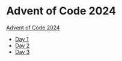 # Advent of Code 2024

[Advent of Code 2024](https://adventofcode.com/2024)

- [Day 1](./src/day1/main.rs)
- [Day 2](./src/day2/main.rs)
- [Day 3](./src/day3/main.rs)
